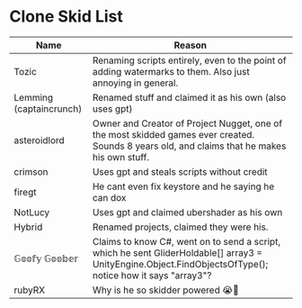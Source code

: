 # Clone Skid List


| Name | Reason |
| ---- | ------ |
|Tozic|Renaming scripts entirely, even to the point of adding watermarks to them. Also just annoying in general.
|Lemming (captaincrunch)|Renamed stuff and claimed it as his own (also uses gpt)
|asteroidlord|Owner and Creator of Project Nugget, one of the most skidded games ever created. Sounds 8 years old, and claims that he makes his own stuff.
|crimson|Uses gpt and steals scripts without credit
|firegt|He cant even fix keystore and he saying he can dox
|NotLucy|Uses gpt and claimed ubershader as his own
|Hybrid|Renamed projects, claimed they were his.
|𝔾𝕠𝕠𝕗𝕪 𝔾𝕠𝕠𝕓𝕖𝕣|Claims to know C#, went on to send a script, which he sent GliderHoldable[] array3 = UnityEngine.Object.FindObjectsOfType<GliderHoldable>(); notice how it says "array3"?
|rubyRX|Why is he so skidder powered 😭🙏
